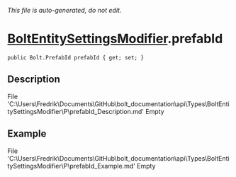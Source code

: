 *This file is auto-generated, do not edit.*

# [BoltEntitySettingsModifier](Types/BoltEntitySettingsModifier.md).prefabId
`public Bolt.PrefabId prefabId { get; set; }`
## Description
File 'C:\Users\Fredrik\Documents\GitHub\bolt_documentation\api\Types\BoltEntitySettingsModifier\P\prefabId_Description.md' Empty
## Example
File 'C:\Users\Fredrik\Documents\GitHub\bolt_documentation\api\Types\BoltEntitySettingsModifier\P\prefabId_Example.md' Empty

